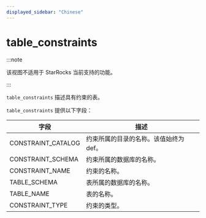 ```yaml
---
displayed_sidebar: "Chinese"
---
```


# table_constraints

:::note

该视图不适用于 StarRocks 当前支持的功能。

:::

`table_constraints` 描述具有约束的表。

`table_constraints` 提供以下字段：

| 字段               | 描述                                   |
| ------------------ | -------------------------------------- |
| CONSTRAINT_CATALOG | 约束所属的目录的名称。该值始终为 def。 |
| CONSTRAINT_SCHEMA  | 约束所属的数据库的名称。               |
| CONSTRAINT_NAME    | 约束的名称。                           |
| TABLE_SCHEMA       | 表所属的数据库的名称。                 |
| TABLE_NAME         | 表的名称。                             |
| CONSTRAINT_TYPE    | 约束的类型。                           |
